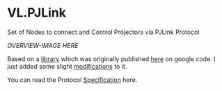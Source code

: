 # VL.PJLink
Set of Nodes to connect and Control Projectors via PJLink Protocol

_OVERVIEW-IMAGE HERE_

Based on a [library](https://github.com/Xcodo/pjlink-sharp) which was originally published [here](https://code.google.com/archive/p/pjlink-sharp/) on google code.
I just added some slight [modifications](https://github.com/sebllll/pjlink-sharp) to it.

You can read the Protocol [Specification](https://pjlink.jbmia.or.jp/english/data/5-1_PJLink_eng_20131210.pdf) here.
